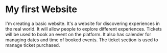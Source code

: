 # My first Website 
I'm creating a basic website.
It's a website for discovering experiences in the real world.
It will allow people to explore different experiences. Tickets will be used to book an event on the platform.
It also has calender for managing dates and time of booked events. 
The ticket section is used to manage ticket purchased.
